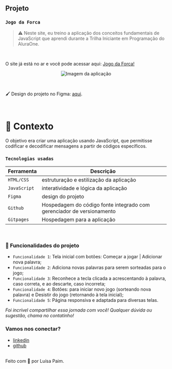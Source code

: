 ## Projeto
### `Jogo da Forca`

> ⚠️ Neste site, eu treino a aplicação dos conceitos fundamentais de JavaScript que aprendi durante a Trilha Iniciante em Programação do AluraOne.
<br />
<!-- 
#### Resumo dos conteúdos aplicados
* Canva;
* Funções;
* 
* Responsivo para celular e tablet. -->

O site já está no ar e você pode acessar aqui: [Jogo da Forca!](https://devluisapaim.github.io/jogodaforca_sprint_2/)
<br />

<p align="center">
    <img src="/imgs/jgforca.png/" alt="Imagem da aplicação">
</p>

<br />

<p>🖌️ Design do projeto no Figma: <a href="https://www.figma.com/file/sH1hchG6lhwiVfV4pAfVgH/Alura-Challenge---Desafio-2---L%C3%B3gica-(Copy)?node-id=10%3A158" target="_blank">aqui</a>.</p>

<br />

# 🧠 Contexto

O objetivo era criar uma aplicação usando JavaScript, que permitisse codificar e decodificar mensagens a partir de códigos específicos.
<br />


### `Tecnologias usadas`

| Ferramenta | Descrição |
| --- | --- |
| `HTML/CSS` | estruturação e estilização da aplicação|
| `JavaScript` | interatividade e lógica da aplicação|
| `Figma` | design do projeto|
| `Github` | Hospedagem do código fonte integrado com gerenciador de versionamento|
| `Gitpages` | Hospedagem para a aplicação|
<br />

### :hammer: Funcionalidades do projeto

- `Funcionalidade 1`: Tela inicial com botões: Começar a jogar | Adicionar nova palavra;
- `Funcionalidade 2`: Adiciona novas palavras para serem sorteadas para o jogo;
- `Funcionalidade 3`: Reconhece a tecla clicada a acrescentando à palavra, caso correta, e ao descarte, caso incorreta;
- `Funcionalidade 4`: Botões: para iniciar novo jogo (sorteando nova palavra) e Desistir do jogo (retornando à tela inicial);
- `Funcionalidade 5`: Página responsiva e adaptada para diversas telas.



_Foi incrível compartilhar essa jornada com você! Qualquer dúvida ou sugestão, chama no contatinho!_

### Vamos nos conectar?

- [linkedin](https://www.linkedin.com/in/luisacristinaferreira/)
- [github](https://github.com/devluisapaim)

<br />
Feito com 💜 por Luísa Paim.
